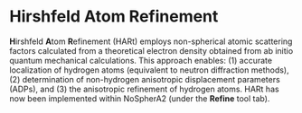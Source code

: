 # Hirshfeld Atom Refinement
<b>H</b>irshfeld <b>A</b>tom <b>R</b>efinement (HARt) employs non-spherical atomic scattering factors calculated from a theoretical electron density obtained from ab initio quantum mechanical calculations. This approach enables: (1) accurate localization of hydrogen atoms (equivalent to neutron diffraction methods), (2) determination of non-hydrogen anisotropic displacement parameters (ADPs), and (3) the anisotropic refinement of hydrogen atoms. HARt has now been implemented within NoSpherA2 (under the **Refine** tool tab).